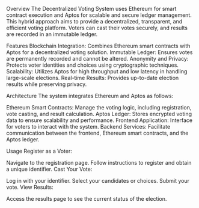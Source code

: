 Overview
The Decentralized Voting System uses Ethereum for smart contract execution and Aptos for scalable and secure ledger management. This hybrid approach aims to provide a decentralized, transparent, and efficient voting platform. Voters can cast their votes securely, and results are recorded in an immutable ledger.

Features
Blockchain Integration: Combines Ethereum smart contracts with Aptos for a decentralized voting solution.
Immutable Ledger: Ensures votes are permanently recorded and cannot be altered.
Anonymity and Privacy: Protects voter identities and choices using cryptographic techniques.
Scalability: Utilizes Aptos for high throughput and low latency in handling large-scale elections.
Real-time Results: Provides up-to-date election results while preserving privacy.

Architecture
The system integrates Ethereum and Aptos as follows:

Ethereum Smart Contracts: Manage the voting logic, including registration, vote casting, and result calculation.
Aptos Ledger: Stores encrypted voting data to ensure scalability and performance.
Frontend Application: Interface for voters to interact with the system.
Backend Services: Facilitate communication between the frontend, Ethereum smart contracts, and the Aptos ledger.

Usage
Register as a Voter:

Navigate to the registration page.
Follow instructions to register and obtain a unique identifier.
Cast Your Vote:

Log in with your identifier.
Select your candidates or choices.
Submit your vote.
View Results:

Access the results page to see the current status of the election.
